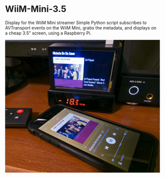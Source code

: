 # WiiM-Mini-3.5
Display for the WiiM Mini streamer
Simple Python script subscribes to AVTransport events on the WiiM Mini, grabs the metadata, and displays on a cheap 3.5" screen, using a Raspberry Pi.

![photo](https://github.com/retired-guy/WiiM-Mini-3.5/blob/main/P1290940.jpg)
